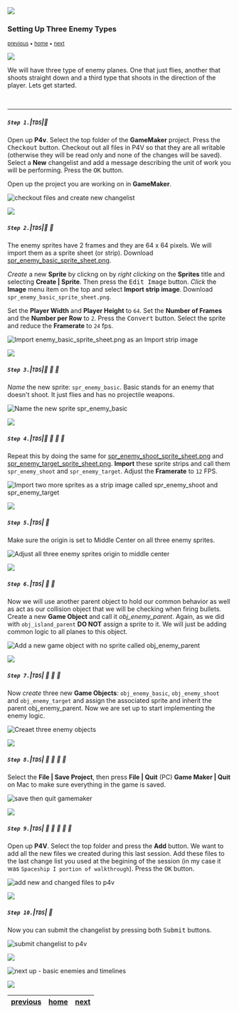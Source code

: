 ![](../images/line3.png)

### Setting Up Three Enemy Types

<sub>[previous](../scrolling-islands/README.md#user-content-scrolling-islands) • [home](../README.md#user-content-gms2-top-down-shooter) • [next](../basic-timelines/README.md#user-content-basic-enemy-and-timelines)</sub>

![](../images/line3.png)

We will have three type of enemy planes. One that just flies, another that shoots straight down and a third type that shoots in the direction of the player.  Lets get started.

<br>

---


##### `Step 1.`\|`TDS`|:small_blue_diamond:

Open up **P4v**.  Select the top folder of the **GameMaker** project. Press the <kbd>Checkout</kbd> button.  Checkout out all files in P4V so that they are all writable (otherwise they will be read only and none of the changes will be saved). Select a **New** changelist and add a message describing the unit of work you will be performing. Press the <kbd>OK</kbd> button.

Open up the project you are working on in **GameMaker**. 

![checkout files and create new changelist](images/checkoutFiles.png)

![](../images/line2.png)

##### `Step 2.`\|`TDS`|:small_blue_diamond: :small_blue_diamond: 

The enemy sprites have 2 frames and they are 64 x 64 pixels. We will import them as a sprite sheet (or strip). Download [spr_enemy_basic_sprite_sheet.png](../Assets/Sprites/spr_enemy_basic_sprite_sheet.png).

*Create* a new **Sprite** by clickng on by *right clicking* on the **Sprites** title and selecting **Create | Sprite**. Then press the <kbd>Edit Image</kbd> button. *Click* the **Image** menu item on the top and select **Import strip image**. Download `spr_enemy_basic_sprite_sheet.png`. 

Set the **Player Width** and **Player Height** to `64`.  Set the **Number of Frames** and the **Number per Row** to `2`. Press the <kbd>Convert</kbd> button.  Select the sprite and reduce the **Framerate** to `24` fps.

![Import enemy_basic_sprite_sheet.png as an Import strip image](images/ImportEnemyBasicSprite.gif)

![](../images/line2.png)

##### `Step 3.`\|`TDS`|:small_blue_diamond: :small_blue_diamond: :small_blue_diamond:

*Name* the new sprite: `spr_enemy_basic`. Basic stands for an enemy that doesn't shoot.  It just flies and has no projectile weapons.

![Name the new sprite spr_enemy_basic](images/SprEnemyBasic.png)

![](../images/line2.png)

##### `Step 4.`\|`TDS`|:small_blue_diamond: :small_blue_diamond: :small_blue_diamond: :small_blue_diamond:

Repeat this by doing the same for [spr_enemy_shoot_sprite_sheet.png](../Assets/Sprites/spr_enemy_shoot_sprite_sheet.png) and [spr_enemy_target_sprite_sheet.png](../Assets/Sprites/spr_enemy_target_sprite_sheet.png).  **Import** these sprite strips and call them `spr_enemy_shoot` and `spr_enemy_target`. Adjust the **Framerate** to `12` FPS.

![Import two more sprites as a strip image called spr_enemy_shoot and spr_enemy_target](images/EnemyShootAndTarget.png)

![](../images/line2.png)

##### `Step 5.`\|`TDS`| :small_orange_diamond:

Make sure the origin is set to Middle Center on all three enemy sprites.

![Adjust all three enemy sprites origin to middle center](images/CenterOriginEnemy.png)

![](../images/line2.png)

##### `Step 6.`\|`TDS`| :small_orange_diamond: :small_blue_diamond:

Now we will use another parent object to hold our common behavior as well as act as our collision object that we will be checking when firing bullets. Create a new **Game Object** and call it *obj_enemy_parent*. Again, as we did with `obj_island_parent` **DO NOT** assign a sprite to it. We will just be adding common logic to all planes to this object.

![Add a new game object with no sprite called obj_enemy_parent](images/EnemyParentObject.png)

![](../images/line2.png)

##### `Step 7.`\|`TDS`| :small_orange_diamond: :small_blue_diamond: :small_blue_diamond:

Now *create* three new **Game Objects**: `obj_enemy_basic`, `obj_enemy_shoot` and `obj_enemy_target` and assign the associated sprite and inherit the parent obj_enemy_parent. Now we are set up to start implementing the enemy logic.

![Creaet three enemy objects](images/ObjEnemies.png)

![](../images/line2.png)

##### `Step 8.`\|`TDS`| :small_orange_diamond: :small_blue_diamond: :small_blue_diamond: :small_blue_diamond:

Select the **File | Save Project**, then press **File | Quit** (PC) **Game Maker | Quit** on Mac to make sure everything in the game is saved.

![save then quit gamemaker](images/saveQuit.png)

![](../images/line2.png)

##### `Step 9.`\|`TDS`| :small_orange_diamond: :small_blue_diamond: :small_blue_diamond: :small_blue_diamond: :small_blue_diamond:

Open up **P4V**.  Select the top folder and press the **Add** button.  We want to add all the new files we created during this last session.  Add these files to the last change list you used at the begining of the session (in my case it was `Spaceship I portion of walkthrough`). Press the <kbd>OK</kbd> button.

![add new and changed files to p4v](images/add.png)

![](../images/line2.png)

##### `Step 10.`\|`TDS`| :large_blue_diamond:

Now you can submit the changelist by pressing both <kbd>Submit</kbd> buttons.

![submit changelist to p4v](images/submit.png)

![](../images/line.png)

<!-- <img src="https://via.placeholder.com/1000x100/45D7CA/000000/?text=Next Up - Basic Enemy and Timelines"> -->
![next up - basic enemies and timelines](images/banner.png)

![](../images/line.png)

| [previous](../scrolling-islands/README.md#user-content-scrolling-islands)| [home](../README.md#user-content-gms2-top-down-shooter) | [next](../basic-timelines/README.md#user-content-basic-enemy-and-timelines)|
|---|---|---|

